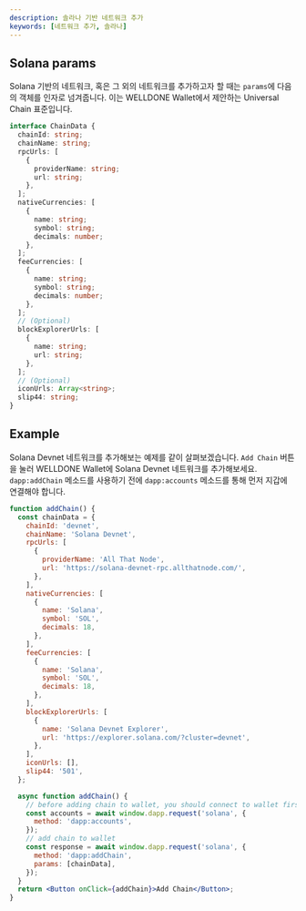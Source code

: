 ```yaml
---
description: 솔라나 기반 네트워크 추가
keywords: [네트워크 추가, 솔라나]
---
```


## Solana params

Solana 기반의 네트워크, 혹은 그 외의 네트워크를 추가하고자 할 때는 `params`에 다음의 객체를 인자로 넘겨줍니다. 이는 WELLDONE Wallet에서 제안하는 Universal Chain 표준입니다.

```typescript title="Solana"
interface ChainData {
  chainId: string;
  chainName: string;
  rpcUrls: [
    {
      providerName: string;
      url: string;
    },
  ];
  nativeCurrencies: [
    {
      name: string;
      symbol: string;
      decimals: number;
    },
  ];
  feeCurrencies: [
    {
      name: string;
      symbol: string;
      decimals: number;
    },
  ];
  // (Optional)
  blockExplorerUrls: [
    {
      name: string;
      url: string;
    },
  ];
  // (Optional)
  iconUrls: Array<string>;
  slip44: string;
}
```

## Example

Solana Devnet 네트워크를 추가해보는 예제를 같이 살펴보겠습니다.
`Add Chain` 버튼을 눌러 WELLDONE Wallet에 Solana Devnet 네트워크를 추가해보세요. `dapp:addChain` 메소드를 사용하기 전에 `dapp:accounts` 메소드를 통해 먼저 지갑에 연결해야 합니다.

```jsx live
function addChain() {
  const chainData = {
    chainId: 'devnet',
    chainName: 'Solana Devnet',
    rpcUrls: [
      {
        providerName: 'All That Node',
        url: 'https://solana-devnet-rpc.allthatnode.com/',
      },
    ],
    nativeCurrencies: [
      {
        name: 'Solana',
        symbol: 'SOL',
        decimals: 18,
      },
    ],
    feeCurrencies: [
      {
        name: 'Solana',
        symbol: 'SOL',
        decimals: 18,
      },
    ],
    blockExplorerUrls: [
      {
        name: 'Solana Devnet Explorer',
        url: 'https://explorer.solana.com/?cluster=devnet',
      },
    ],
    iconUrls: [],
    slip44: '501',
  };

  async function addChain() {
    // before adding chain to wallet, you should connect to wallet first
    const accounts = await window.dapp.request('solana', {
      method: 'dapp:accounts',
    });
    // add chain to wallet
    const response = await window.dapp.request('solana', {
      method: 'dapp:addChain',
      params: [chainData],
    });
  }
  return <Button onClick={addChain}>Add Chain</Button>;
}
```

